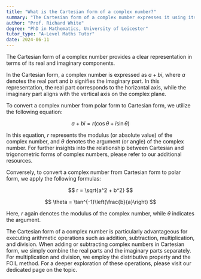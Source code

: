 ```yaml
---
title: "What is the Cartesian form of a complex number?"
summary: "The Cartesian form of a complex number expresses it using its real and imaginary components, providing a clear representation of the number's structure in the complex plane."
author: "Prof. Richard White"
degree: "PhD in Mathematics, University of Leicester"
tutor_type: "A-Level Maths Tutor"
date: 2024-06-11
---
```


The Cartesian form of a complex number provides a clear representation in terms of its real and imaginary components.

In the Cartesian form, a complex number is expressed as $a + bi$, where $a$ denotes the real part and $b$ signifies the imaginary part. In this representation, the real part corresponds to the horizontal axis, while the imaginary part aligns with the vertical axis on the complex plane.

To convert a complex number from polar form to Cartesian form, we utilize the following equation:

$$
a + bi = r(\cos \theta + i \sin \theta)
$$

In this equation, $r$ represents the modulus (or absolute value) of the complex number, and $\theta$ denotes the argument (or angle) of the complex number. For further insights into the relationship between Cartesian and trigonometric forms of complex numbers, please refer to our additional resources.

Conversely, to convert a complex number from Cartesian form to polar form, we apply the following formulas:

$$
r = \sqrt{a^2 + b^2}
$$

$$
\theta = \tan^{-1}\left(\frac{b}{a}\right)
$$

Here, $r$ again denotes the modulus of the complex number, while $\theta$ indicates the argument.

The Cartesian form of a complex number is particularly advantageous for executing arithmetic operations such as addition, subtraction, multiplication, and division. When adding or subtracting complex numbers in Cartesian form, we simply combine the real parts and the imaginary parts separately. For multiplication and division, we employ the distributive property and the FOIL method. For a deeper exploration of these operations, please visit our dedicated page on the topic.
    